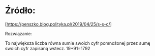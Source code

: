 Źródło:
======

[https://penszko.blog.polityka.pl/2019/04/25/s-s-c/]

Rozwiązanie:

To największa liczba równa sumie swoich cyfr pomnożonej przez sumę swoich cyfr zapisaną wstecz.
 19*91=1792

